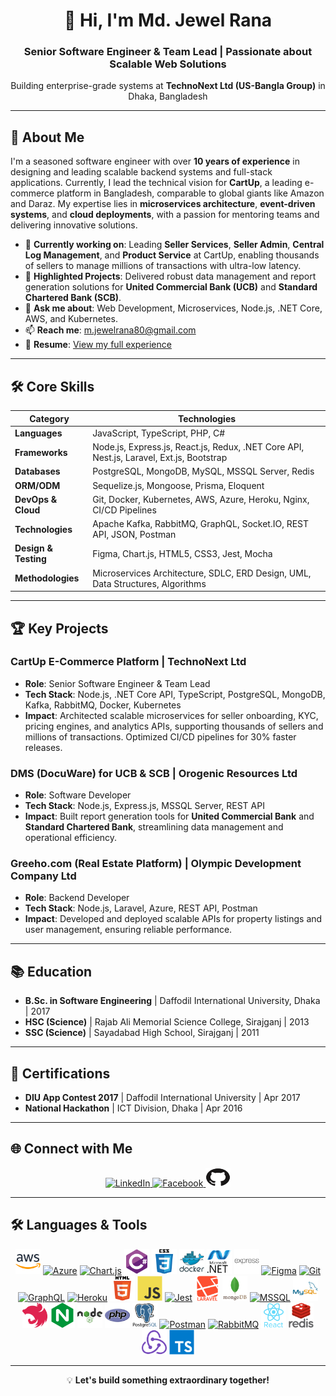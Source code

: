 <div align="center">
  <h1>👋 Hi, I'm Md. Jewel Rana</h1>
  <h3>Senior Software Engineer & Team Lead | Passionate about Scalable Web Solutions</h3>
  <p>Building enterprise-grade systems at <strong>TechnoNext Ltd (US-Bangla Group)</strong> in Dhaka, Bangladesh</p>
</div>

---

## 🚀 About Me
I'm a seasoned software engineer with over **10 years of experience** in designing and leading scalable backend systems and full-stack applications. Currently, I lead the technical vision for **CartUp**, a leading e-commerce platform in Bangladesh, comparable to global giants like Amazon and Daraz. My expertise lies in **microservices architecture**, **event-driven systems**, and **cloud deployments**, with a passion for mentoring teams and delivering innovative solutions.

- 🔭 **Currently working on**: Leading **Seller Services**, **Seller Admin**, **Central Log Management**, and **Product Service** at CartUp, enabling thousands of sellers to manage millions of transactions with ultra-low latency.
- 🌟 **Highlighted Projects**: Delivered robust data management and report generation solutions for **United Commercial Bank (UCB)** and **Standard Chartered Bank (SCB)**.
- 💬 **Ask me about**: Web Development, Microservices, Node.js, .NET Core, AWS, and Kubernetes.
- 📫 **Reach me**: [m.jewelrana80@gmail.com](mailto:m.jewelrana80@gmail.com)
- 📄 **Resume**: [View my full experience](https://drive.google.com/file/d/1uy5MukPTtvG_u42eEVZeeBQl695mWuHP/view?usp=sharing)

---

## 🛠️ Core Skills
| **Category**         | **Technologies**                                                                 |
|----------------------|----------------------------------------------------------------------------------|
| **Languages**        | JavaScript, TypeScript, PHP, C#                                                  |
| **Frameworks**       | Node.js, Express.js, React.js, Redux, .NET Core API, Nest.js, Laravel, Ext.js, Bootstrap |
| **Databases**        | PostgreSQL, MongoDB, MySQL, MSSQL Server, Redis                                  |
| **ORM/ODM**         | Sequelize.js, Mongoose, Prisma, Eloquent                                         |
| **DevOps & Cloud**   | Git, Docker, Kubernetes, AWS, Azure, Heroku, Nginx, CI/CD Pipelines             |
| **Technologies**     | Apache Kafka, RabbitMQ, GraphQL, Socket.IO, REST API, JSON, Postman             |
| **Design & Testing** | Figma, Chart.js, HTML5, CSS3, Jest, Mocha                                       |
| **Methodologies**    | Microservices Architecture, SDLC, ERD Design, UML, Data Structures, Algorithms   |

---

## 🏆 Key Projects
### **CartUp E-Commerce Platform** | TechnoNext Ltd
- **Role**: Senior Software Engineer & Team Lead
- **Tech Stack**: Node.js, .NET Core API, TypeScript, PostgreSQL, MongoDB, Kafka, RabbitMQ, Docker, Kubernetes
- **Impact**: Architected scalable microservices for seller onboarding, KYC, pricing engines, and analytics APIs, supporting thousands of sellers and millions of transactions. Optimized CI/CD pipelines for 30% faster releases.

### **DMS (DocuWare) for UCB & SCB** | Orogenic Resources Ltd
- **Role**: Software Developer
- **Tech Stack**: Node.js, Express.js, MSSQL Server, REST API
- **Impact**: Built report generation tools for **United Commercial Bank** and **Standard Chartered Bank**, streamlining data management and operational efficiency.

### **Greeho.com (Real Estate Platform)** | Olympic Development Company Ltd
- **Role**: Backend Developer
- **Tech Stack**: Node.js, Laravel, Azure, REST API, Postman
- **Impact**: Developed and deployed scalable APIs for property listings and user management, ensuring reliable performance.

---

## 📚 Education
- **B.Sc. in Software Engineering** | Daffodil International University, Dhaka | 2017
- **HSC (Science)** | Rajab Ali Memorial Science College, Sirajganj | 2013
- **SSC (Science)** | Sayadabad High School, Sirajganj | 2011

---

## 🏅 Certifications
- **DIU App Contest 2017** | Daffodil International University | Apr 2017
- **National Hackathon** | ICT Division, Dhaka | Apr 2016

---

## 🌐 Connect with Me
<p align="center">
  <a href="https://linkedin.com/in/jewelrana80" target="_blank">
    <img src="https://raw.githubusercontent.com/rahuldkjain/github-profile-readme-generator/master/src/images/icons/Social/linked-in-alt.svg" alt="LinkedIn" height="30" width="40" />
  </a>
  <a href="https://fb.com/jewelrana558" target="_blank">
    <img src="https://raw.githubusercontent.com/rahuldkjain/github-profile-readme-generator/master/src/images/icons/Social/facebook.svg" alt="Facebook" height="30" width="40" />
  </a>
  <a href="https://github.com/jewel80" target="_blank">
    <img src="https://raw.githubusercontent.com/devicons/devicon/master/icons/github/github-original.svg" alt="GitHub" height="30" width="40" />
  </a>
</p>

---

## 🛠️ Languages & Tools
<p align="center">
  <a href="https://aws.amazon.com" target="_blank"><img src="https://raw.githubusercontent.com/devicons/devicon/master/icons/amazonwebservices/amazonwebservices-original-wordmark.svg" alt="AWS" width="40" height="40"/></a>
  <a href="https://azure.microsoft.com" target="_blank"><img src="https://www.vectorlogo.zone/logos/microsoft_azure/microsoft_azure-icon.svg" alt="Azure" width="40" height="40"/></a>
  <a href="https://www.chartjs.org" target="_blank"><img src="https://www.chartjs.org/media/logo-title.svg" alt="Chart.js" width="40" height="40"/></a>
  <a href="https://www.w3schools.com/cs/" target="_blank"><img src="https://raw.githubusercontent.com/devicons/devicon/master/icons/csharp/csharp-original.svg" alt="C#" width="40" height="40"/></a>
  <a href="https://www.w3schools.com/css/" target="_blank"><img src="https://raw.githubusercontent.com/devicons/devicon/master/icons/css3/css3-original-wordmark.svg" alt="CSS3" width="40" height="40"/></a>
  <a href="https://www.docker.com/" target="_blank"><img src="https://raw.githubusercontent.com/devicons/devicon/master/icons/docker/docker-original-wordmark.svg" alt="Docker" width="40" height="40"/></a>
  <a href="https://dotnet.microsoft.com/" target="_blank"><img src="https://raw.githubusercontent.com/devicons/devicon/master/icons/dot-net/dot-net-original-wordmark.svg" alt=".NET" width="40" height="40"/></a>
  <a href="https://expressjs.com" target="_blank"><img src="https://raw.githubusercontent.com/devicons/devicon/master/icons/express/express-original-wordmark.svg" alt="Express" width="40" height="40"/></a>
  <a href="https://www.figma.com/" target="_blank"><img src="https://www.vectorlogo.zone/logos/figma/figma-icon.svg" alt="Figma" width="40" height="40"/></a>
  <a href="https://git-scm.com/" target="_blank"><img src="https://www.vectorlogo.zone/logos/git-scm/git-scm-icon.svg" alt="Git" width="40" height="40"/></a>
  <a href="https://graphql.org" target="_blank"><img src="https://www.vectorlogo.zone/logos/graphql/graphql-icon.svg" alt="GraphQL" width="40" height="40"/></a>
  <a href="https://heroku.com" target="_blank"><img src="https://www.vectorlogo.zone/logos/heroku/heroku-icon.svg" alt="Heroku" width="40" height="40"/></a>
  <a href="https://www.w3.org/html/" target="_blank"><img src="https://raw.githubusercontent.com/devicons/devicon/master/icons/html5/html5-original-wordmark.svg" alt="HTML5" width="40" height="40"/></a>
  <a href="https://developer.mozilla.org/en-US/docs/Web/JavaScript" target="_blank"><img src="https://raw.githubusercontent.com/devicons/devicon/master/icons/javascript/javascript-original.svg" alt="JavaScript" width="40" height="40"/></a>
  <a href="https://jestjs.io" target="_blank"><img src="https://www.vectorlogo.zone/logos/jestjsio/jestjsio-icon.svg" alt="Jest" width="40" height="40"/></a>
  <a href="https://laravel.com/" target="_blank"><img src="https://raw.githubusercontent.com/devicons/devicon/master/icons/laravel/laravel-plain-wordmark.svg" alt="Laravel" width="40" height="40"/></a>
  <a href="https://www.mongodb.com/" target="_blank"><img src="https://raw.githubusercontent.com/devicons/devicon/master/icons/mongodb/mongodb-original-wordmark.svg" alt="MongoDB" width="40" height="40"/></a>
  <a href="https://www.microsoft.com/en-us/sql-server" target="_blank"><img src="https://www.svgrepo.com/show/303229/microsoft-sql-server-logo.svg" alt="MSSQL" width="40" height="40"/></a>
  <a href="https://www.mysql.com/" target="_blank"><img src="https://raw.githubusercontent.com/devicons/devicon/master/icons/mysql/mysql-original-wordmark.svg" alt="MySQL" width="40" height="40"/></a>
  <a href="https://nestjs.com/" target="_blank"><img src="https://raw.githubusercontent.com/devicons/devicon/master/icons/nestjs/nestjs-plain.svg" alt="NestJS" width="40" height="40"/></a>
  <a href="https://www.nginx.com" target="_blank"><img src="https://raw.githubusercontent.com/devicons/devicon/master/icons/nginx/nginx-original.svg" alt="Nginx" width="40" height="40"/></a>
  <a href="https://nodejs.org" target="_blank"><img src="https://raw.githubusercontent.com/devicons/devicon/master/icons/nodejs/nodejs-original-wordmark.svg" alt="Node.js" width="40" height="40"/></a>
  <a href="https://www.php.net" target="_blank"><img src="https://raw.githubusercontent.com/devicons/devicon/master/icons/php/php-original.svg" alt="PHP" width="40" height="40"/></a>
  <a href="https://www.postgresql.org" target="_blank"><img src="https://raw.githubusercontent.com/devicons/devicon/master/icons/postgresql/postgresql-original-wordmark.svg" alt="PostgreSQL" width="40" height="40"/></a>
  <a href="https://postman.com" target="_blank"><img src="https://www.vectorlogo.zone/logos/getpostman/getpostman-icon.svg" alt="Postman" width="40" height="40"/></a>
  <a href="https://www.rabbitmq.com" target="_blank"><img src="https://www.vectorlogo.zone/logos/rabbitmq/rabbitmq-icon.svg" alt="RabbitMQ" width="40" height="40"/></a>
  <a href="https://reactjs.org/" target="_blank"><img src="https://raw.githubusercontent.com/devicons/devicon/master/icons/react/react-original-wordmark.svg" alt="React" width="40" height="40"/></a>
  <a href="https://redis.io" target="_blank"><img src="https://raw.githubusercontent.com/devicons/devicon/master/icons/redis/redis-original-wordmark.svg" alt="Redis" width="40" height="40"/></a>
  <a href="https://redux.js.org" target="_blank"><img src="https://raw.githubusercontent.com/devicons/devicon/master/icons/redux/redux-original.svg" alt="Redux" width="40" height="40"/></a>
  <a href="https://www.typescriptlang.org/" target="_blank"><img src="https://raw.githubusercontent.com/devicons/devicon/master/icons/typescript/typescript-original.svg" alt="TypeScript" width="40" height="40"/></a>
</p>

---

<div align="center">
  <p>💡 <strong>Let's build something extraordinary together!</strong></p>
</div>
